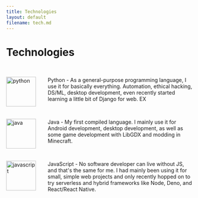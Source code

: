 ```yaml
---
title: Technologies
layout: default
filename: tech.md
--- 
```


# Technologies
<br/>

<div style="margin: 0 auto;">
  <img style="float: left; margin-right:2rem;" src="https://cdn.discordapp.com/attachments/342481673822404608/759281791214551050/python.png" alt="python" width="80"/>
  <p>
    Python - As a general-purpose programming language, I use it for basically everything. Automation, ethical hacking, DS/ML, desktop development, even recently started learning a little bit of Django for web. EX
  </p>
</div>

<br/>

<div style="margin: 0 auto;">
  <img style="float: left; margin-right:2rem;" src="https://cdn.discordapp.com/attachments/342481673822404608/759281788467150858/javabro.png" alt="java" width="80"/>
  <p>
    Java - My first compiled language. I mainly use it for Android development, desktop development, as well as some game development with LibGDX and modding in Minecraft.
  </p>
</div>

<br/>

<div style="margin: 0 auto;">
  <img style="float: left; margin-right:2rem;" src="https://cdn.discordapp.com/attachments/342481673822404608/759281789595549717/javascript.png" alt="javascript" width="80"/>
  <p>
    JavaScript - No software developer can live without JS, and that's the same for me. I had mainly been using it for small, simple web projects and only recently hopped on to try serverless and hybrid frameworks like Node, Deno, and React/React Native.
  </p>
</div>
